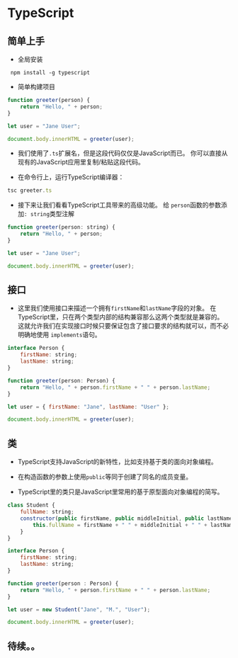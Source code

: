 # TypeScript

## 简单上手

- 全局安装

```ch
 npm install -g typescript
```

- 简单构建项目

```ts
function greeter(person) {
    return "Hello, " + person;
}

let user = "Jane User";

document.body.innerHTML = greeter(user);
```

- 我们使用了`.ts`扩展名，但是这段代码仅仅是JavaScript而已。 你可以直接从现有的JavaScript应用里复制/粘贴这段代码。

- 在命令行上，运行TypeScript编译器：

```js
tsc greeter.ts
```

- 接下来让我们看看TypeScript工具带来的高级功能。 给 `person`函数的参数添加`: string`类型注解

```js
function greeter(person: string) {
    return "Hello, " + person;
}

let user = "Jane User";

document.body.innerHTML = greeter(user);
```

## 接口

- 这里我们使用接口来描述一个拥有`firstName`和`lastName`字段的对象。 在TypeScript里，只在两个类型内部的结构兼容那么这两个类型就是兼容的。 这就允许我们在实现接口时候只要保证包含了接口要求的结构就可以，而不必明确地使用 `implements`语句。

```js
interface Person {
    firstName: string;
    lastName: string;
}

function greeter(person: Person) {
    return "Hello, " + person.firstName + " " + person.lastName;
}

let user = { firstName: "Jane", lastName: "User" };

document.body.innerHTML = greeter(user);
```

## 类

- TypeScript支持JavaScript的新特性，比如支持基于类的面向对象编程。

- 在构造函数的参数上使用`public`等同于创建了同名的成员变量。
-  TypeScript里的类只是JavaScript里常用的基于原型面向对象编程的简写。

```js
class Student {
    fullName: string;
    constructor(public firstName, public middleInitial, public lastName) {
        this.fullName = firstName + " " + middleInitial + " " + lastName;
    }
}

interface Person {
    firstName: string;
    lastName: string;
}

function greeter(person : Person) {
    return "Hello, " + person.firstName + " " + person.lastName;
}

let user = new Student("Jane", "M.", "User");

document.body.innerHTML = greeter(user);
```

## 待续。。

